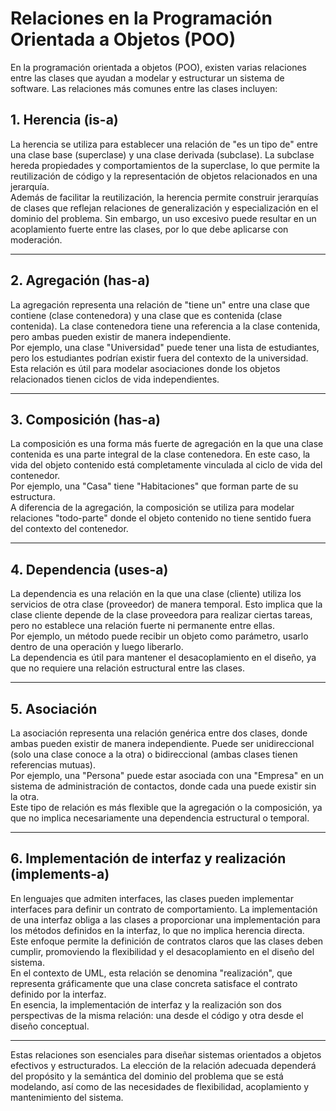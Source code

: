 # Relaciones en la Programación Orientada a Objetos (POO)

En la programación orientada a objetos (POO), existen varias relaciones entre las clases que ayudan a modelar y estructurar un sistema de software. Las relaciones más comunes entre las clases incluyen:

## 1. **Herencia (is-a)**  
La herencia se utiliza para establecer una relación de "es un tipo de" entre una clase base (superclase) y una clase derivada (subclase). La subclase hereda propiedades y comportamientos de la superclase, lo que permite la reutilización de código y la representación de objetos relacionados en una jerarquía.  
Además de facilitar la reutilización, la herencia permite construir jerarquías de clases que reflejan relaciones de generalización y especialización en el dominio del problema. Sin embargo, un uso excesivo puede resultar en un acoplamiento fuerte entre las clases, por lo que debe aplicarse con moderación.  

---

## 2. **Agregación (has-a)**  
La agregación representa una relación de "tiene un" entre una clase que contiene (clase contenedora) y una clase que es contenida (clase contenida). La clase contenedora tiene una referencia a la clase contenida, pero ambas pueden existir de manera independiente.  
Por ejemplo, una clase "Universidad" puede tener una lista de estudiantes, pero los estudiantes podrían existir fuera del contexto de la universidad.  
Esta relación es útil para modelar asociaciones donde los objetos relacionados tienen ciclos de vida independientes.  

---

## 3. **Composición (has-a)**  
La composición es una forma más fuerte de agregación en la que una clase contenida es una parte integral de la clase contenedora. En este caso, la vida del objeto contenido está completamente vinculada al ciclo de vida del contenedor.  
Por ejemplo, una "Casa" tiene "Habitaciones" que forman parte de su estructura.  
A diferencia de la agregación, la composición se utiliza para modelar relaciones "todo-parte" donde el objeto contenido no tiene sentido fuera del contexto del contenedor.

---

## 4. **Dependencia (uses-a)**  
La dependencia es una relación en la que una clase (cliente) utiliza los servicios de otra clase (proveedor) de manera temporal. Esto implica que la clase cliente depende de la clase proveedora para realizar ciertas tareas, pero no establece una relación fuerte ni permanente entre ellas.  
Por ejemplo, un método puede recibir un objeto como parámetro, usarlo dentro de una operación y luego liberarlo.  
La dependencia es útil para mantener el desacoplamiento en el diseño, ya que no requiere una relación estructural entre las clases.  

---

## 5. **Asociación**  
La asociación representa una relación genérica entre dos clases, donde ambas pueden existir de manera independiente. Puede ser unidireccional (solo una clase conoce a la otra) o bidireccional (ambas clases tienen referencias mutuas).  
Por ejemplo, una "Persona" puede estar asociada con una "Empresa" en un sistema de administración de contactos, donde cada una puede existir sin la otra.  
Este tipo de relación es más flexible que la agregación o la composición, ya que no implica necesariamente una dependencia estructural o temporal.  

---

## 6. **Implementación de interfaz y realización (implements-a)**  
En lenguajes que admiten interfaces, las clases pueden implementar interfaces para definir un contrato de comportamiento. La implementación de una interfaz obliga a las clases a proporcionar una implementación para los métodos definidos en la interfaz, lo que no implica herencia directa.  
Este enfoque permite la definición de contratos claros que las clases deben cumplir, promoviendo la flexibilidad y el desacoplamiento en el diseño del sistema.  
En el contexto de UML, esta relación se denomina "realización", que representa gráficamente que una clase concreta satisface el contrato definido por la interfaz.  
En esencia, la implementación de interfaz y la realización son dos perspectivas de la misma relación: una desde el código y otra desde el diseño conceptual.  

---

Estas relaciones son esenciales para diseñar sistemas orientados a objetos efectivos y estructurados. La elección de la relación adecuada dependerá del propósito y la semántica del dominio del problema que se está modelando, así como de las necesidades de flexibilidad, acoplamiento y mantenimiento del sistema.
